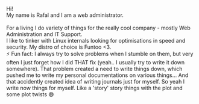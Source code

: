 Hi!
<br>
My name is Rafal and I am a web administrator.
<br><br>
For a living I do variety of things for the really cool company - mostly Web Administration and IT Support.
<br>
I like to tinker with Linux internals looking for optimisations in speed and security. My distro of choice is Funtoo <3.
<br>
⚡ Fun fact: I always try to solve problems when I stumble on them, but very often I just forget how I did THAT fix (yeah.. I usually try to write it down somewhere). That problem created a need to write things down, which pushed me to write my personal documentations on various things... And that accidently created idea of writing journals just for myself. So yeah I write now things for myself. Like a 'story' story things with the plot and some plot twists 😄
<br><br><br>

